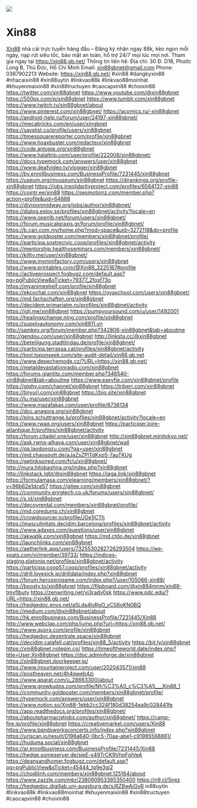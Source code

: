 ![](https://md.kif.rocks/uploads/c40b9269-1d70-4346-90c4-6f50434dd818.jpeg)
# Xin88
<a href="https://xin88.gb.net/">Xin88</a> nhà cái trực tuyến hàng đầu – Đăng ký nhận ngay 88k, kèo ngon mỗi ngày, nạp rút siêu tốc, bảo mật an toàn, hỗ trợ 24/7 mọi lúc mọi nơi. Tham gia ngay tại <a href="https://xin88.gb.net/">https://xin88.gb.net/</a>
Thông tin liên hệ:
Địa chỉ: 30 Đ. D18, Phước Long B, Thủ Đức, Hồ Chí Minh
Email: xin88gbnet@gmail.com
Phone: 0387902213
Website: <a href="https://xin88.gb.net/">https://xin88.gb.net/</a>
#xin88 #dangkyxin88 #nhacaixin88 #xin88uytin #linkvao88k #linkvao88moinhat #khuyenmaixin88 #xin88tructuyen #caocapxin88 #choixin88
<a href="https://twitter.com/xin88gbnet">https://twitter.com/xin88gbnet</a>
<a href="https://www.youtube.com/@xin88gbnet">https://www.youtube.com/@xin88gbnet</a>
<a href="https://500px.com/p/xin88gbnet">https://500px.com/p/xin88gbnet</a>
<a href="https://www.tumblr.com/xin88gbnet">https://www.tumblr.com/xin88gbnet</a>
<a href="https://www.twitch.tv/xin88gbnet/about">https://www.twitch.tv/xin88gbnet/about</a>
<a href="https://www.pinterest.com/xin88gbnet/">https://www.pinterest.com/xin88gbnet/</a>
<a href="https://acomics.ru/-xin88gbnet">https://acomics.ru/-xin88gbnet</a>
<a href="https://android-help.ru/forum/user/24197-xin88gbnet/">https://android-help.ru/forum/user/24197-xin88gbnet/</a>
<a href="https://mecabricks.com/en/user/xingbnet">https://mecabricks.com/en/user/xingbnet</a>
<a href="https://savelist.co/profile/users/xin88gbnet">https://savelist.co/profile/users/xin88gbnet</a>
<a href="https://timessquarereporter.com/profile/xin88gbnet">https://timessquarereporter.com/profile/xin88gbnet</a>
<a href="https://www.hoaxbuster.com/redacteur/xin88gbnet">https://www.hoaxbuster.com/redacteur/xin88gbnet</a>
<a href="https://code.antopie.org/xin88gbnet">https://code.antopie.org/xin88gbnet</a>
<a href="https://www.halaltrip.com/user/profile/222008/xin88gbnet/">https://www.halaltrip.com/user/profile/222008/xin88gbnet/</a>
<a href="https://docs.typemock.com/answers/user/xin88gbnet">https://docs.typemock.com/answers/user/xin88gbnet</a>
<a href="https://www.deafvideo.tv/vlogger/xin88gbnet">https://www.deafvideo.tv/vlogger/xin88gbnet</a>
<a href="https://by.enrollbusiness.com/BusinessProfile/7231445/xin88gbnet">https://by.enrollbusiness.com/BusinessProfile/7231445/xin88gbnet</a>
<a href="https://useum.org/myuseum/xin88gbnet">https://useum.org/myuseum/xin88gbnet</a>
<a href="https://djrankings.org/profile-xin88gbnet">https://djrankings.org/profile-xin88gbnet</a>
<a href="https://jobs.insolidarityproject.com/profiles/6564137-xin88">https://jobs.insolidarityproject.com/profiles/6564137-xin88</a>
<a href="https://cointr.ee/xin88">https://cointr.ee/xin88</a>
<a href="https://seomotionz.com/member.php?action=profile&uid=64888">https://seomotionz.com/member.php?action=profile&uid=64888</a>
<a href="https://divisionmidway.org/jobs/author/xin88gbnet/">https://divisionmidway.org/jobs/author/xin88gbnet/</a>
<a href="https://dialog.eslov.se/profiles/xin88gbnet/activity?locale=en">https://dialog.eslov.se/profiles/xin88gbnet/activity?locale=en</a>
<a href="https://www.openlb.net/forum/users/xin88gbnet/">https://www.openlb.net/forum/users/xin88gbnet/</a>
<a href="https://forum.musicalpraxis.gr/forum/profile/xin88gbnet/">https://forum.musicalpraxis.gr/forum/profile/xin88gbnet/</a>
<a href="https://b.cari.com.my/home.php?mod=space&uid=3272118&do=profile">https://b.cari.com.my/home.php?mod=space&uid=3272118&do=profile</a>
<a href="https://www.goldposter.com/members/xin88gbnet/profile/">https://www.goldposter.com/members/xin88gbnet/profile/</a>
<a href="https://participa.sostrecivic.coop/profiles/xin88gbnet/activity">https://participa.sostrecivic.coop/profiles/xin88gbnet/activity</a>
<a href="https://mentorship.healthyseminars.com/members/xin88gbnet/">https://mentorship.healthyseminars.com/members/xin88gbnet/</a>
<a href="https://killtv.me/user/xin88gbnet/">https://killtv.me/user/xin88gbnet/</a>
<a href="https://www.myminifactory.com/users/xin88gbnet">https://www.myminifactory.com/users/xin88gbnet</a>
<a href="https://www.printables.com/@Xin88_3225167#profile">https://www.printables.com/@Xin88_3225167#profile</a>
<a href="https://activeprospect.fogbugz.com/default.asp?pg=pgPublicView&sTicket=79377_2fosf73o">https://activeprospect.fogbugz.com/default.asp?pg=pgPublicView&sTicket=79377_2fosf73o</a>
<a href="https://myanimeshelf.com/profile/xin88gbnet">https://myanimeshelf.com/profile/xin88gbnet</a>
<a href="https://ekcochat.com/xin88gbnet">https://ekcochat.com/xin88gbnet</a>
<a href="https://oyaschool.com/users/xin88gbnet/">https://oyaschool.com/users/xin88gbnet/</a>
<a href="https://md.fachschaften.org/xin88gbnet">https://md.fachschaften.org/xin88gbnet</a>
<a href="https://decidem.primariatm.ro/profiles/xin88gbnet/activity">https://decidem.primariatm.ro/profiles/xin88gbnet/activity</a>
<a href="https://igli.me/xin88gbnet">https://igli.me/xin88gbnet</a>
<a href="https://pumpyoursound.com/u/user/1492001">https://pumpyoursound.com/u/user/1492001</a>
<a href="https://healingxchange.ning.com/profile/xin88gbnet">https://healingxchange.ning.com/profile/xin88gbnet</a>
<a href="https://supplyautonomy.com/xin8811.vn">https://supplyautonomy.com/xin8811.vn</a>
<a href="http://samkey.org/forum/member.php?342806-xin88gbnet&tab=aboutme">http://samkey.org/forum/member.php?342806-xin88gbnet&tab=aboutme</a>
<a href="http://gendou.com/user/xin88gbnet">http://gendou.com/user/xin88gbnet</a>
<a href="http://linksta.cc/@xin88gbnet">http://linksta.cc/@xin88gbnet</a>
<a href="https://beteiligung.stadtlindau.de/profile/xin88gbnet/">https://beteiligung.stadtlindau.de/profile/xin88gbnet/</a>
<a href="https://participa.terrassa.cat/profiles/xin88gbnet/activity">https://participa.terrassa.cat/profiles/xin88gbnet/activity</a>
<a href="https://tool.toponseek.com/site-audit-detail/xin88.gb.net">https://tool.toponseek.com/site-audit-detail/xin88.gb.net</a>
<a href="https://www.depechemode.cz/?URL=https://xin88.gb.net/">https://www.depechemode.cz/?URL=https://xin88.gb.net/</a>
<a href="https://metaldevastationradio.com/xin88gbnet">https://metaldevastationradio.com/xin88gbnet</a>
<a href="https://forums.giantitp.com/member.php?346540-xin88gbnet&tab=aboutme">https://forums.giantitp.com/member.php?346540-xin88gbnet&tab=aboutme</a>
<a href="https://www.easyfie.com/xin88gbnet/profile">https://www.easyfie.com/xin88gbnet/profile</a>
<a href="https://giphy.com/channel/xin88gbnet">https://giphy.com/channel/xin88gbnet</a>
<a href="https://triberr.com/xin88gbnet">https://triberr.com/xin88gbnet</a>
<a href="https://tinyurl.com/xin88gbnet">https://tinyurl.com/xin88gbnet</a>
<a href="https://bio.site/xin88gbnet">https://bio.site/xin88gbnet</a>
<a href="https://lu.ma/user/xin88gbnet">https://lu.ma/user/xin88gbnet</a>
<a href="https://www.mazafakas.com/user/profile/6736134">https://www.mazafakas.com/user/profile/6736134</a>
<a href="https://doc.anagora.org/xin88gbnet">https://doc.anagora.org/xin88gbnet</a>
<a href="https://pins.schuttrange.lu/profiles/xin88gbnet/activity?locale=en">https://pins.schuttrange.lu/profiles/xin88gbnet/activity?locale=en</a>
<a href="https://www.rwaq.org/users/xin88gbnet">https://www.rwaq.org/users/xin88gbnet</a>
<a href="https://participer.loire-atlantique.fr/profiles/xin88gbnet/activity">https://participer.loire-atlantique.fr/profiles/xin88gbnet/activity</a>
<a href="https://forum.citadel.one/user/xin88gbnet">https://forum.citadel.one/user/xin88gbnet</a>
<a href="http://xin88gbnet.minitokyo.net/">http://xin88gbnet.minitokyo.net/</a>
<a href="https://ask.rwnq-alhaya.com/user/xin88gbnet/wall">https://ask.rwnq-alhaya.com/user/xin88gbnet/wall</a>
<a href="https://qa.laodongzu.com/?qa=user/xin88gbnet">https://qa.laodongzu.com/?qa=user/xin88gbnet</a>
<a href="https://md.chaospott.de/aJaZsZPlTdKxp5-7auTKUg">https://md.chaospott.de/aJaZsZPlTdKxp5-7auTKUg</a>
<a href="https://getinkspired.com/fr/u/xin88gbnet/">https://getinkspired.com/fr/u/xin88gbnet/</a>
<a href="http://mura.hitobashira.org/index.php?xin88gbnet">http://mura.hitobashira.org/index.php?xin88gbnet</a>
<a href="http://linkstack.lgbt/@xin88gbnet">http://linkstack.lgbt/@xin88gbnet</a>
<a href="https://jaga.link/xin88gbnet">https://jaga.link/xin88gbnet</a>
<a href="https://formulamasa.com/elearning/members/xin88gbnet/?v=96b62e1dce57">https://formulamasa.com/elearning/members/xin88gbnet/?v=96b62e1dce57</a>
<a href="https://gitee.com/xin88gbnet">https://gitee.com/xin88gbnet</a>
<a href="https://community.enrgtech.co.uk/forums/users/xin88gbnet/">https://community.enrgtech.co.uk/forums/users/xin88gbnet/</a>
<a href="https://s.id/xin88gbnet">https://s.id/xin88gbnet</a>
<a href="https://decoyrental.com/members/xin88gbnet/profile/">https://decoyrental.com/members/xin88gbnet/profile/</a>
<a href="https://md.coredump.ch/xin88gbnet">https://md.coredump.ch/xin88gbnet</a>
<a href="https://crowdsourcer.io/profile/JGe1jCTh">https://crowdsourcer.io/profile/JGe1jCTh</a>
<a href="https://masculinitats.decidim.barcelona/profiles/xin88gbnet/activity">https://masculinitats.decidim.barcelona/profiles/xin88gbnet/activity</a>
<a href="https://www.adaxes.com/questions/user/xin88gbnet">https://www.adaxes.com/questions/user/xin88gbnet</a>
<a href="https://akwatik.com/xin88gbnet">https://akwatik.com/xin88gbnet</a>
<a href="https://md.ctdo.de/xin88gbnet">https://md.ctdo.de/xin88gbnet</a>
<a href="https://launchlinks.com/xin88gbnet">https://launchlinks.com/xin88gbnet</a>
<a href="https://aetherlink.app/users/7325530282726293504">https://aetherlink.app/users/7325530282726293504</a>
<a href="https://we-xpats.com/vi/member/39733/">https://we-xpats.com/vi/member/39733/</a>
<a href="https://indices-staging.platoniq.net/profiles/xin88gbnet/activity">https://indices-staging.platoniq.net/profiles/xin88gbnet/activity</a>
<a href="https://participa.coop57.coop/profiles/xin88gbnet/activity">https://participa.coop57.coop/profiles/xin88gbnet/activity</a>
<a href="https://drill.lovesick.jp/drilldata/index.php?xin88gbnet">https://drill.lovesick.jp/drilldata/index.php?xin88gbnet</a>
<a href="https://forum.herozerogame.com/index.php?/user/105066-xin88/">https://forum.herozerogame.com/index.php?/user/105066-xin88/</a>
<a href="https://boosty.to/xin88gbnet">https://boosty.to/xin88gbnet</a>
<a href="https://flipboard.com/@xin884mnm/xin88-tmvflbuty">https://flipboard.com/@xin884mnm/xin88-tmvflbuty</a>
<a href="https://zenwriting.net/yi3radv0sk">https://zenwriting.net/yi3radv0sk</a>
<a href="https://www.pdc.edu/?URL=https://xin88.gb.net/">https://www.pdc.edu/?URL=https://xin88.gb.net/</a>
<a href="https://hedgedoc.envs.net/a5Lda4lyRgO_vCS6oKN0BQ">https://hedgedoc.envs.net/a5Lda4lyRgO_vCS6oKN0BQ</a>
<a href="https://medium.com/@xin88gbnet/about">https://medium.com/@xin88gbnet/about</a>
<a href="https://hk.enrollbusiness.com/BusinessProfile/7231445/Xin88">https://hk.enrollbusiness.com/BusinessProfile/7231445/Xin88</a>
<a href="http://www.webclap.com/php/jump.php?url=https://xin88.gb.net/">http://www.webclap.com/php/jump.php?url=https://xin88.gb.net/</a>
<a href="https://www.quora.com/profile/xin88gbnet">https://www.quora.com/profile/xin88gbnet</a>
<a href="https://hedgedoc.dezentrale.space/xin88gbnet">https://hedgedoc.dezentrale.space/xin88gbnet</a>
<a href="https://decidim.calafell.cat/profiles/xin88_5/activity">https://decidim.calafell.cat/profiles/xin88_5/activity</a>
<a href="https://bit.ly/xin88gbnet">https://bit.ly/xin88gbnet</a>
<a href="https://xin88gbnet.notepin.co/">https://xin88gbnet.notepin.co/</a>
<a href="https://timeoftheworld.date/index.php?title=User:Xin88gbnet">https://timeoftheworld.date/index.php?title=User:Xin88gbnet</a>
<a href="https://doc.adminforge.de/xin88gbnet">https://doc.adminforge.de/xin88gbnet</a>
<a href="https://xin88gbnet.doorkeeper.jp/">https://xin88gbnet.doorkeeper.jp/</a>
<a href="https://www.mountainproject.com/user/202043571/xin88">https://www.mountainproject.com/user/202043571/xin88</a>
<a href="https://postheaven.net/4h4qweb4zi">https://postheaven.net/4h4qweb4zi</a>
<a href="https://www.aparat.com/u_28663300/about">https://www.aparat.com/u_28663300/about</a>
<a href="https://www.growkudos.com/profile/Nh%C3%A0_c%C3%A1i___Xin88_1">https://www.growkudos.com/profile/Nh%C3%A0_c%C3%A1i___Xin88_1</a>
<a href="https://community.goldposter.com/members/xin88gbnet/profile/">https://community.goldposter.com/members/xin88gbnet/profile/</a>
<a href="https://typemock.com/answers/user/xin88gbnet">https://typemock.com/answers/user/xin88gbnet</a>
<a href="https://www.notion.so/Xin88-1ebb2cc324f180d38254ea9c028441fe">https://www.notion.so/Xin88-1ebb2cc324f180d38254ea9c028441fe</a>
<a href="https://app.readthedocs.org/profiles/xin88gbnet/">https://app.readthedocs.org/profiles/xin88gbnet/</a>
<a href="https://aboutpharmacistjobs.com/author/xin88gbnet/">https://aboutpharmacistjobs.com/author/xin88gbnet/</a>
<a href="https://camp-fire.jp/profile/xin88gbnet">https://camp-fire.jp/profile/xin88gbnet</a>
<a href="https://creativemarket.com/users/Xin88">https://creativemarket.com/users/Xin88</a>
<a href="https://www.bandsworksconcerts.info/index.php?xin88gbnet">https://www.bandsworksconcerts.info/index.php?xin88gbnet</a>
<a href="https://urlscan.io/result/0196a640-0bc5-70aa-abe1-c91985568861/">https://urlscan.io/result/0196a640-0bc5-70aa-abe1-c91985568861/</a>
<a href="https://huduma.social/xin88gbnet">https://huduma.social/xin88gbnet</a>
<a href="https://ar.enrollbusiness.com/BusinessProfile/7231445/Xin88">https://ar.enrollbusiness.com/BusinessProfile/7231445/Xin88</a>
<a href="https://hedge.someserver.de/sieE-x49TrCK9VhpFgIVeA">https://hedge.someserver.de/sieE-x49TrCK9VhpFgIVeA</a>
<a href="https://deansandhomer.fogbugz.com/default.asp?pg=pgPublicView&sTicket=45444_tg9e3gi2">https://deansandhomer.fogbugz.com/default.asp?pg=pgPublicView&sTicket=45444_tg9e3gi2</a>
<a href="https://chodilinh.com/members/xin88gbnet.125164/about">https://chodilinh.com/members/xin88gbnet.125164/about</a>
<a href="https://www.zazzle.com/mbr/238090953365350400">https://www.zazzle.com/mbr/238090953365350400</a>
<a href="https://n9.cl/5irez">https://n9.cl/5irez</a>
<a href="https://hedgedoc.digillab.uni-augsburg.de/s/6ZBwAiGvR">https://hedgedoc.digillab.uni-augsburg.de/s/6ZBwAiGvR</a>
in88uytin #linkvao88k #linkvao88moinhat #khuyenmaixin88 #xin88tructuyen #caocapxin88 #choixin88